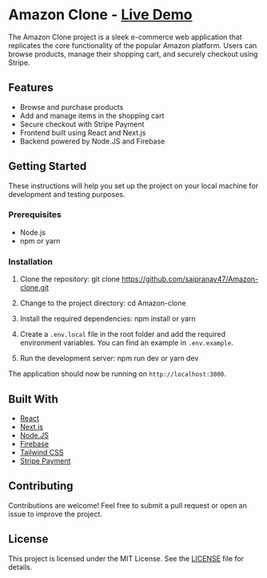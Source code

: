 # Amazon Clone - [Live Demo](https://amazon-clone-zeta-lake.vercel.app)

The Amazon Clone project is a sleek e-commerce web application that replicates the core functionality of the popular Amazon platform. Users can browse products, manage their shopping cart, and securely checkout using Stripe.

## Features

- Browse and purchase products
- Add and manage items in the shopping cart
- Secure checkout with Stripe Payment
- Frontend built using React and Next.js
- Backend powered by Node.JS and Firebase

## Getting Started

These instructions will help you set up the project on your local machine for development and testing purposes.

### Prerequisites

- Node.js
- npm or yarn

### Installation

1. Clone the repository:
git clone https://github.com/saipranay47/Amazon-clone.git

2. Change to the project directory:
cd Amazon-clone

3. Install the required dependencies:
npm install
or
yarn

4. Create a `.env.local` file in the root folder and add the required environment variables. You can find an example in `.env.example`.

5. Run the development server:
npm run dev
or
yarn dev


The application should now be running on `http://localhost:3000`.

## Built With

- [React](https://reactjs.org/)
- [Next.js](https://nextjs.org/)
- [Node.JS](https://nodejs.org/)
- [Firebase](https://firebase.google.com/)
- [Tailwind CSS](https://tailwindcss.com/)
- [Stripe Payment](https://stripe.com/)

## Contributing

Contributions are welcome! Feel free to submit a pull request or open an issue to improve the project.

## License

This project is licensed under the MIT License. See the [LICENSE](LICENSE) file for details.
